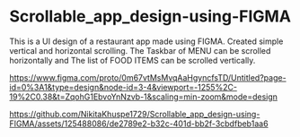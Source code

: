 # Scrollable_app_design-using-FIGMA
This is a UI design of a restaurant app made using FIGMA. Created simple vertical and horizontal scrolling. The Taskbar of MENU can be scrolled horizontally and The list of FOOD ITEMS can be scrolled vertically.


https://www.figma.com/proto/0m67vtMsMvqAaHgyncfsTD/Untitled?page-id=0%3A1&type=design&node-id=3-4&viewport=-1255%2C-19%2C0.38&t=ZqohG1EbvoYnNzvb-1&scaling=min-zoom&mode=design




https://github.com/NikitaKhuspe1729/Scrollable_app_design-using-FIGMA/assets/125488086/de2789e2-b32c-401d-bb2f-3cbdfbeb1aa6

